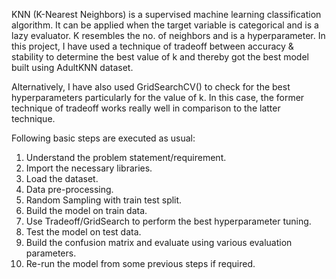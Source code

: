 KNN (K-Nearest Neighbors) is a supervised machine learning classification algorithm. It can be applied when the target variable is categorical and is a lazy evaluator. K resembles the no. of neighbors and is a hyperparameter. In this project, I have used a technique of tradeoff between accuracy & stability to determine the best value of k and thereby got the best model built using AdultKNN dataset.

Alternatively, I have also used GridSearchCV() to check for the best hyperparameters particularly for the value of k. 
In this case, the former technique of tradeoff works really well in comparison to the latter technique.

Following basic steps are executed as usual:

1. Understand the problem statement/requirement.
2. Import the necessary libraries.
3. Load the dataset.
4. Data pre-processing.
5. Random Sampling with train test split.
6. Build the model on train data.
7. Use Tradeoff/GridSearch to perform the best hyperparameter tuning.
8. Test the model on test data.
9. Build the confusion matrix and evaluate using various evaluation parameters.
10. Re-run the model from some previous steps if required.
